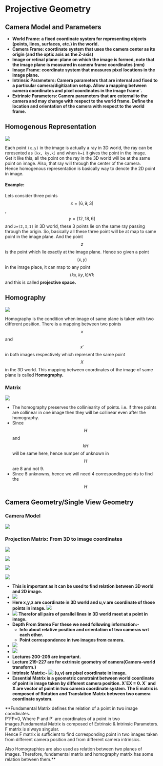 # Projective Geometry

## **Camera Model and Parameters**

* **World Frame: a fixed coordinate system for representing objects \(points, lines, surfaces, etc.\) in the world.**
* **Camera Frame: coordinate system that uses the camera center as its origin \(and the optic axis as the Z-axis\)**
* **Image or retinal plane: plane on which the image is formed, note that the image plane is measured in camera frame coordinates \(mm\)**
* **Image Frame: coordinate system that measures pixel locations in the image plane.**
* **Intrinsic Parameters: Camera parameters that are internal and fixed to a particular camera/digitization setup. Allow a mapping between camera coordinates and pixel coordinates in the image frame\`.**
* **Extrinsic Parameters: Camera parameters that are external to the camera and may change with respect to the world frame. Define the location and orientation of the camera with respect to the world frame.**

## Homogenous Representation

![](../../.gitbook/assets/image%20%2827%29.png)

Each point  `(x,y)` in the image is actually a ray in 3D world, the ray can be reresented as `(kx, ky,k)` and when `k=1` it gives the point in the image.   
Get it like this, all the point on the ray in the 3D world will be at the same point on image. Also, that ray will through the center of the camera.   
Hence homogenous representation is basically way to denote the 2D point in image. 

#### Example:

Lets consider three points $$x=[6,9,3]$$ , $$y=[12,18,6]$$ and `z=[2,3,1]` in 3D world, these 3 points lie on the same ray passing through the origin. So, basically all these three point will be at map to same point in the image plane. And the point $$z$$ is the point which lie exactly at the image plane. Hence so given a point $$ (x,y)$$ in the image place, it can map to any point $$(kx, ky,k)  \forall k$$ and this is called **projective space.**

## **Homography**

![](../../.gitbook/assets/image%20%28123%29.png)

Homography is the condition when image of same plane is taken with two different position. There is a mapping between two points $$x$$ and $$x'$$ in both images respectively which represent the same point $$X$$ in the 3D world. This mapping between coordinates of the image of same plane is called **Homography.**

### **Matrix**

![](../../.gitbook/assets/image%20%28102%29.png)

* The homography preserves the colliniearity of points. i.e. if three points are collinear in one image then they will be collinear even after the homography. 
* Since $$H$$ and $$kH$$ will be same here, hence numper of unknown in $$H$$ are 8 and not 9.
* Since 8 unknowns, hence we will need 4 corresponding points to find the $$H$$

## Camera Geometry/Single View Geometry

### Camera Model

![](../../.gitbook/assets/image%20%2855%29.png)

### Projection Matrix: From 3D to image coordinates

![](../../.gitbook/assets/image%20%2871%29.png)

![](../../.gitbook/assets/image%20%2885%29.png)



![](../../.gitbook/assets/image%20%287%29.png)

![](../../.gitbook/assets/image%20%28124%29.png)

* **This is important as it can be used to find relation between 3D world and 2D image.**
* ![](https://lh5.googleusercontent.com/mRwOBoL8tsjyvA6T48uX2tAFXOdfYL-uE1qu-BDyKBfzQRHZNzj5Ctp7HROX58ZXpIDGzjas7Yb2lwwZdugotlfyk_ziqZMjZXMJbUfG5KPrH2jEfx7L62KOfd9Mgxivyp4Dxa3l)
* **Here x,y,z are coordinate in 3D world and u,v are coordinate of those points in image.** ![](https://lh3.googleusercontent.com/-52L-VrPHn6Aj3QOy32dXQdFwUF7n9H9KfsWunOPoBXeQ2KcD5YUgPhRRCQjdTgI7ZtoZg--JXbjUq-8o2DrqQOJeVb2ytxLfgIdnXAy-nP77zRP21XrsTP96Bd4nULBF8fFATqT)
* ![](https://lh4.googleusercontent.com/7fP0DB2CrHsAmYQC0Jr-y55qdKFbpHv1p7IBPSQ6BesMdG1JaQSeANatAJGh9OFwrwtNBVqEnF-wksbcOxx28NKfMmnuWY1M1GBHXWVEaaISj3Bt274f8oRJF8gh_7k_poT9WEIQ)  **Therefor all pairs of parallel lines in 3D world meet at a point in image.**
* **Depth From Stereo For these we need following information:-**
  * **Info about relative position and orientation of two cameras wrt each other.**
  * **Point correspondence in two images from camera.**
* ![](https://lh5.googleusercontent.com/7LAcEggdVMdr04IJkRRkWDBGRSGqmht5NSqwNoZtNwZzI3J_3xTcmw6_lFSPdt2X_DfVhZFdAt_YOnip5FP4ncPgmD2Vhq4ZSG0gnIumPEGxd6c2RItos195up9geER-Fad_5g8a)
* ![](https://lh4.googleusercontent.com/Bv5b_1P486ore3GM91afYGI_vxZn8HqxXBtAUroL_FqaxCVPftYoMgJtlc5shnHr8HnWoEbTvMEpItrwm23tJ6_X3vnO9neB2vZouWkmutx8ODhXubt76OWBT-uBkc4jwlFmjoEN)
* **Lectures 200-205 are important.**
* **Lecture 219-227 are for extrinsic geometry of camera\(Camera-world transform.\)**
* **Intrinsic Matrix:-** ![](https://lh4.googleusercontent.com/DH6EiNf5zrlSGVMy0canoA0RF2DWMfymrvNbsHSunNLCG3-Z-vH-tmJ6AOZIyyC9_BapC7t11EI_OO4laG66_7eFiZxGcBVRFAg58b-qxkq31QGxntgui86R3iGa8LPbQwtLUO7q)  **\(u,v\) are pixel coordinate in image.**
* **Essential Matrix is a geometric constraint between world coordinate of point in image taken by different camera position. X\`EX = 0.  X\` and X are vector of point in two camera coordinate system. The E matrix is composed of Rotation and Translation Matrix between two camera coordinate system.**

**Fundamental Matrix defines the relation of a point in two image coordinates.  
P\`FP=0, Where P and P\` are coordinates of a point in two images.Fundamental Matrix is composed of Extrinsic & Intrinsic Parameters. F matrix is always singular.  
Hence F matrix is sufficient to find corresponding point in two images taken from different camera position and from different camera intrinsics.  
  
Also Homographies are also used as relation between two planes of images. Therefore, fundamental matrix and homography matrix has some relation between them.**  


